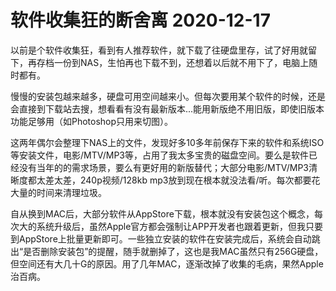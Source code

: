 # 软件收集狂的断舍离 2020-12-17

以前是个软件收集狂，看到有人推荐软件，就下载了往硬盘里存，试了好用就留下，再存档一份到NAS，生怕再也下载不到，还想着以后就不用下了，电脑上随时都有。

慢慢的安装包越来越多，硬盘可用空间越来小。但每次要用某个软件的时候，还是会直接到下载站去搜，想看看有没有最新版本...能用新版绝不用旧版，即使旧版本功能足够用（如Photoshop只用来切图）。

这两年偶尔会整理下NAS上的文件，发现好多10多年前保存下来的软件和系统ISO等安装文件，电影/MTV/MP3等，占用了我太多宝贵的磁盘空间。要么是软件已经没有当年的的需求场景，要么有更好用的新版替代；大部分电影/MTV/MP3清晰度都太差太差，240p视频/128kb mp3放到现在根本就没法看/听。每次都要花大量的时间来清理垃圾。

自从换到MAC后，大部分软件从AppStore下载，根本就没有安装包这个概念，每次大的系统升级后，虽然Apple官方都会强制让APP开发者也跟着更新，但我只要到AppStore上批量更新即可。一些独立安装的软件在安装完成后，系统会自动跳出“是否删除安装包”的提醒，随手就删掉了，这也是我MAC虽然只有256G硬盘，但空间还有大几十G的原因。用了几年MAC，逐渐改掉了收集的毛病，果然Apple治百病。

